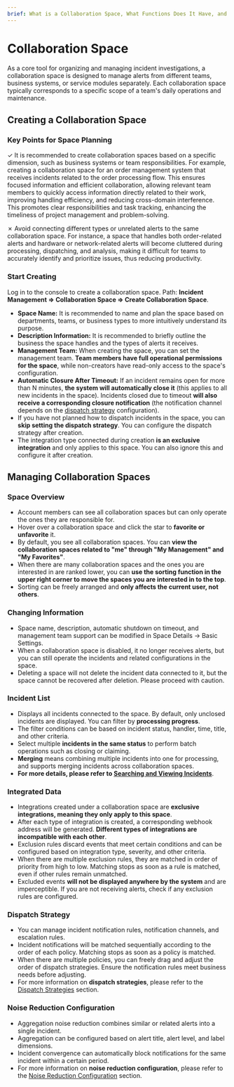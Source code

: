 ```yaml
---
brief: What is a Collaboration Space, What Functions Does It Have, and How Is It Managed?
---
```


# Collaboration Space

As a core tool for organizing and managing incident investigations, a collaboration space is designed to manage alerts from different teams, business systems, or service modules separately. Each collaboration space typically corresponds to a specific scope of a team's daily operations and maintenance.

## Creating a Collaboration Space

### Key Points for Space Planning

&check; It is recommended to create collaboration spaces based on a specific dimension, such as business systems or team responsibilities. For example, creating a collaboration space for an order management system that receives incidents related to the order processing flow. This ensures focused information and efficient collaboration, allowing relevant team members to quickly access information directly related to their work, improving handling efficiency, and reducing cross-domain interference. This promotes clear responsibilities and task tracking, enhancing the timeliness of project management and problem-solving.

&cross; Avoid connecting different types or unrelated alerts to the same collaboration space. For instance, a space that handles both order-related alerts and hardware or network-related alerts will become cluttered during processing, dispatching, and analysis, making it difficult for teams to accurately identify and prioritize issues, thus reducing productivity.

### Start Creating
Log in to the console to create a collaboration space. Path: **Incident Management => Collaboration Space => Create Collaboration Space**.

- **Space Name:** It is recommended to name and plan the space based on departments, teams, or business types to more intuitively understand its purpose.
- **Description Information:** It is recommended to briefly outline the business the space handles and the types of alerts it receives.
- **Management Team:** When creating the space, you can set the management team. **Team members have full operational permissions for the space**, while non-creators have read-only access to the space's configuration.
- **Automatic Closure After Timeout:** If an incident remains open for more than N minutes, **the system will automatically close it** (this applies to all new incidents in the space). Incidents closed due to timeout **will also receive a corresponding closure notification** (the notification channel depends on the [dispatch strategy](/conf/escalate_rule) configuration).
- If you have not planned how to dispatch incidents in the space, you can **skip setting the dispatch strategy**. You can configure the dispatch strategy after creation.
- The integration type connected during creation **is an exclusive integration** and only applies to this space. You can also ignore this and configure it after creation.

## Managing Collaboration Spaces
### Space Overview
- Account members can see all collaboration spaces but can only operate the ones they are responsible for.
- Hover over a collaboration space and click the star to **favorite or unfavorite** it.
- By default, you see all collaboration spaces. You can **view the collaboration spaces related to "me" through "My Management" and "My Favorites"**.
- When there are many collaboration spaces and the ones you are interested in are ranked lower, you can **use the sorting function in the upper right corner to move the spaces you are interested in to the top**.
- Sorting can be freely arranged and **only affects the current user, not others**.

### Changing Information
- Space name, description, automatic shutdown on timeout, and management team support can be modified in Space Details -> Basic Settings.
- When a collaboration space is disabled, it no longer receives alerts, but you can still operate the incidents and related configurations in the space.
- Deleting a space will not delete the incident data connected to it, but the space cannot be recovered after deletion. Please proceed with caution.

### Incident List
- Displays all incidents connected to the space. By default, only unclosed incidents are displayed. You can filter by **processing progress**.
- The filter conditions can be based on incident status, handler, time, title, and other criteria.
- Select multiple **incidents in the same status** to perform batch operations such as closing or claiming.
- **Merging** means combining multiple incidents into one for processing, and supports merging incidents across collaboration spaces.
- **For more details, please refer to [Searching and Viewing Incidents](/alter/view_incidents)**.

### Integrated Data
- Integrations created under a collaboration space are **exclusive integrations, meaning they only apply to this space**.
- After each type of integration is created, a corresponding webhook address will be generated. **Different types of integrations are incompatible with each other**.
- Exclusion rules discard events that meet certain conditions and can be configured based on integration type, severity, and other criteria.
- When there are multiple exclusion rules, they are matched in order of priority from high to low. Matching stops as soon as a rule is matched, even if other rules remain unmatched.
- Excluded events **will not be displayed anywhere by the system** and are imperceptible. If you are not receiving alerts, check if any exclusion rules are configured.

### Dispatch Strategy
- You can manage incident notification rules, notification channels, and escalation rules.
- Incident notifications will be matched sequentially according to the order of each policy. Matching stops as soon as a policy is matched.
- When there are multiple policies, you can freely drag and adjust the order of dispatch strategies. Ensure the notification rules meet business needs before adjusting.
- For more information on **dispatch strategies**, please refer to the [Dispatch Strategies](/conf/escalate_rule) section.

### Noise Reduction Configuration
- Aggregation noise reduction combines similar or related alerts into a single incident.
- Aggregation can be configured based on alert title, alert level, and label dimensions.
- Incident convergence can automatically block notifications for the same incident within a certain period.
- For more information on **noise reduction configuration**, please refer to the [Noise Reduction Configuration](/conf/noise_reduction) section.